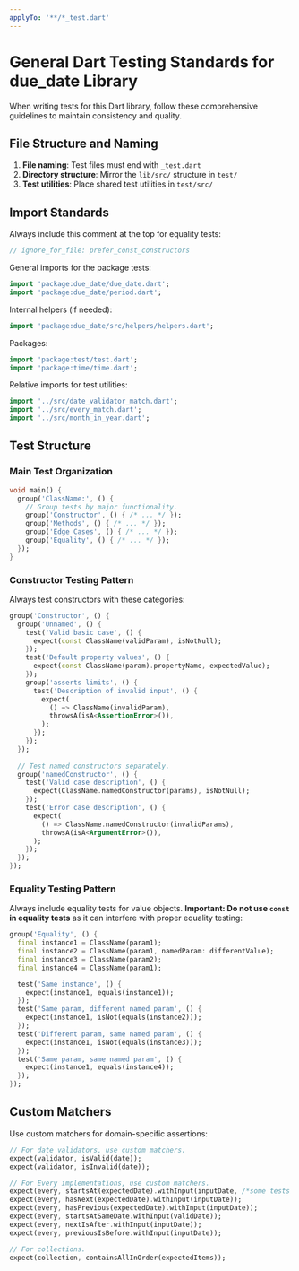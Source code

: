 ```yaml
---
applyTo: '**/*_test.dart'
---
```


# General Dart Testing Standards for due_date Library

When writing tests for this Dart library, follow these comprehensive guidelines to maintain consistency and quality.

## File Structure and Naming

1. **File naming**: Test files must end with `_test.dart`
2. **Directory structure**: Mirror the `lib/src/` structure in `test/`
3. **Test utilities**: Place shared test utilities in `test/src/`

## Import Standards

Always include this comment at the top for equality tests:
```dart
// ignore_for_file: prefer_const_constructors
```

General imports for the package tests:
```dart
import 'package:due_date/due_date.dart';
import 'package:due_date/period.dart';
```

Internal helpers (if needed):
```dart
import 'package:due_date/src/helpers/helpers.dart';
```

Packages:
```dart
import 'package:test/test.dart';
import 'package:time/time.dart';
```

Relative imports for test utilities:
```dart
import '../src/date_validator_match.dart';
import '../src/every_match.dart';
import '../src/month_in_year.dart';
```

## Test Structure

### Main Test Organization

```dart
void main() {
  group('ClassName:', () {
    // Group tests by major functionality.
    group('Constructor', () { /* ... */ });
    group('Methods', () { /* ... */ });
    group('Edge Cases', () { /* ... */ });
    group('Equality', () { /* ... */ });
  });
}
```

### Constructor Testing Pattern

Always test constructors with these categories:

```dart
group('Constructor', () {
  group('Unnamed', () {
    test('Valid basic case', () {
      expect(const ClassName(validParam), isNotNull);
    });
    test('Default property values', () {
      expect(const ClassName(param).propertyName, expectedValue);
    });
    group('asserts limits', () {
      test('Description of invalid input', () {
        expect(
          () => ClassName(invalidParam),
          throwsA(isA<AssertionError>()),
        );
      });
    });
  });
  
  // Test named constructors separately.
  group('namedConstructor', () {
    test('Valid case description', () {
      expect(ClassName.namedConstructor(params), isNotNull);
    });
    test('Error case description', () {
      expect(
        () => ClassName.namedConstructor(invalidParams),
        throwsA(isA<ArgumentError>()),
      );
    });
  });
});
```

### Equality Testing Pattern

Always include equality tests for value objects. **Important: Do not use `const` in equality tests** as it can interfere with proper equality testing:

```dart
group('Equality', () {
  final instance1 = ClassName(param1);
  final instance2 = ClassName(param1, namedParam: differentValue);
  final instance3 = ClassName(param2);
  final instance4 = ClassName(param1);

  test('Same instance', () {
    expect(instance1, equals(instance1));
  });
  test('Same param, different named param', () {
    expect(instance1, isNot(equals(instance2)));
  });
  test('Different param, same named param', () {
    expect(instance1, isNot(equals(instance3)));
  });
  test('Same param, same named param', () {
    expect(instance1, equals(instance4));
  });
});
```

## Custom Matchers

Use custom matchers for domain-specific assertions:

```dart
// For date validators, use custom matchers.
expect(validator, isValid(date));
expect(validator, isInvalid(date));

// For Every implementations, use custom matchers.
expect(every, startsAt(expectedDate).withInput(inputDate, /*some tests may use this, its optional*/ limit: limit));
expect(every, hasNext(expectedDate).withInput(inputDate));
expect(every, hasPrevious(expectedDate).withInput(inputDate));
expect(every, startsAtSameDate.withInput(validDate));
expect(every, nextIsAfter.withInput(inputDate));
expect(every, previousIsBefore.withInput(inputDate));

// For collections.
expect(collection, containsAllInOrder(expectedItems));
```
